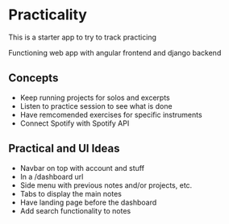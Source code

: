 # Practicality

This is a starter app to try to track practicing

Functioning web app with angular frontend and django backend

## Concepts

-   Keep running projects for solos and excerpts
-   Listen to practice session to see what is done
-   Have remcomended exercises for specific instruments
-   Connect Spotify with Spotify API

## Practical and UI Ideas

-   Navbar on top with account and stuff
-   In a /dashboard url
-   Side menu with previous notes and/or projects, etc.
-   Tabs to display the main notes
-   Have landing page before the dashboard
-   Add search functionality to notes
